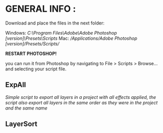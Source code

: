 # GENERAL INFO :
Download and place the files in the next folder:

Windows: _C:\Program Files\Adobe\Adobe Photoshop [version]\Presets\Scripts_
Mac: _/Applications/Adobe Photoshop [version]/Presets/Scripts/_

**RESTART PHOTOSHOP!**

you can run it from Photoshop by navigating to File > Scripts > Browse... and selecting your script file.


## ExpAll

_Simple script to export all layers in a project with all effects applied, the script also export all layers in the same order as they were in the project and the same name_


## LayerSort
